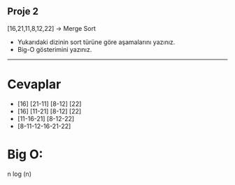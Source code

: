 ## Proje 2
[16,21,11,8,12,22] -> Merge Sort

- Yukarıdaki dizinin sort türüne göre aşamalarını yazınız.
- Big-O gösterimini yazınız.
-----
# Cevaplar
- [16]   [21-11]  [8-12]  [22]
- [16]    [11-21]     [8-12]      [22]
- [11-16-21]      [8-12-22]
- [8-11-12-16-21-22]

# Big O:
n log (n)